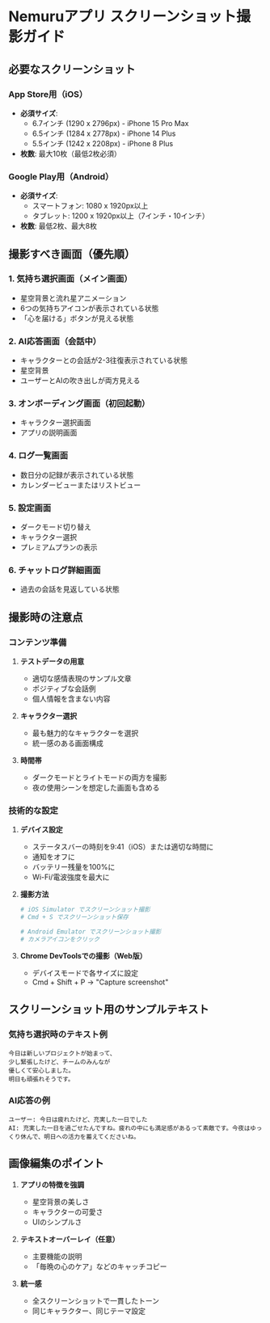 # Nemuruアプリ スクリーンショット撮影ガイド

## 必要なスクリーンショット

### App Store用（iOS）
- **必須サイズ**: 
  - 6.7インチ (1290 x 2796px) - iPhone 15 Pro Max
  - 6.5インチ (1284 x 2778px) - iPhone 14 Plus
  - 5.5インチ (1242 x 2208px) - iPhone 8 Plus
- **枚数**: 最大10枚（最低2枚必須）

### Google Play用（Android）
- **必須サイズ**: 
  - スマートフォン: 1080 x 1920px以上
  - タブレット: 1200 x 1920px以上（7インチ・10インチ）
- **枚数**: 最低2枚、最大8枚

## 撮影すべき画面（優先順）

### 1. 気持ち選択画面（メイン画面）
- 星空背景と流れ星アニメーション
- 6つの気持ちアイコンが表示されている状態
- 「心を届ける」ボタンが見える状態

### 2. AI応答画面（会話中）
- キャラクターとの会話が2-3往復表示されている状態
- 星空背景
- ユーザーとAIの吹き出しが両方見える

### 3. オンボーディング画面（初回起動）
- キャラクター選択画面
- アプリの説明画面

### 4. ログ一覧画面
- 数日分の記録が表示されている状態
- カレンダービューまたはリストビュー

### 5. 設定画面
- ダークモード切り替え
- キャラクター選択
- プレミアムプランの表示

### 6. チャットログ詳細画面
- 過去の会話を見返している状態

## 撮影時の注意点

### コンテンツ準備
1. **テストデータの用意**
   - 適切な感情表現のサンプル文章
   - ポジティブな会話例
   - 個人情報を含まない内容

2. **キャラクター選択**
   - 最も魅力的なキャラクターを選択
   - 統一感のある画面構成

3. **時間帯**
   - ダークモードとライトモードの両方を撮影
   - 夜の使用シーンを想定した画面も含める

### 技術的な設定
1. **デバイス設定**
   - ステータスバーの時刻を9:41（iOS）または適切な時間に
   - 通知をオフに
   - バッテリー残量を100%に
   - Wi-Fi/電波強度を最大に

2. **撮影方法**
   ```bash
   # iOS Simulator でスクリーンショット撮影
   # Cmd + S でスクリーンショット保存
   
   # Android Emulator でスクリーンショット撮影
   # カメラアイコンをクリック
   ```

3. **Chrome DevToolsでの撮影（Web版）**
   - デバイスモードで各サイズに設定
   - Cmd + Shift + P → "Capture screenshot"

## スクリーンショット用のサンプルテキスト

### 気持ち選択時のテキスト例
```
今日は新しいプロジェクトが始まって、
少し緊張したけど、チームのみんなが
優しくて安心しました。
明日も頑張れそうです。
```

### AI応答の例
```
ユーザー: 今日は疲れたけど、充実した一日でした
AI: 充実した一日を過ごせたんですね。疲れの中にも満足感があるって素敵です。今夜はゆっくり休んで、明日への活力を蓄えてくださいね。
```

## 画像編集のポイント
1. **アプリの特徴を強調**
   - 星空背景の美しさ
   - キャラクターの可愛さ
   - UIのシンプルさ

2. **テキストオーバーレイ（任意）**
   - 主要機能の説明
   - 「毎晩の心のケア」などのキャッチコピー

3. **統一感**
   - 全スクリーンショットで一貫したトーン
   - 同じキャラクター、同じテーマ設定